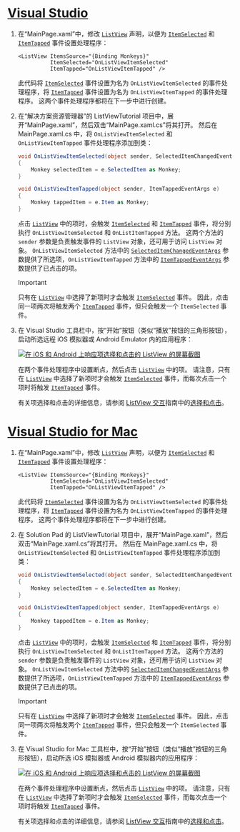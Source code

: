 # <a name="visual-studiotabvswin"></a>[Visual Studio](#tab/vswin)

1. 在“MainPage.xaml”中，修改 [`ListView`](xref:Xamarin.Forms.ListView) 声明，以便为 [`ItemSelected`](xref:Xamarin.Forms.ListView.ItemSelected) 和 [`ItemTapped`](xref:Xamarin.Forms.ListView.ItemTapped) 事件设置处理程序：

    ```xaml
    <ListView ItemsSource="{Binding Monkeys}"
              ItemSelected="OnListViewItemSelected"
              ItemTapped="OnListViewItemTapped" />
    ```

    此代码将 [`ItemSelected`](xref:Xamarin.Forms.ListView.ItemSelected) 事件设置为名为 `OnListViewItemSelected` 的事件处理程序，将 [`ItemTapped`](xref:Xamarin.Forms.ListView.ItemTapped) 事件设置为名为 `OnListViewItemTapped` 的事件处理程序。 这两个事件处理程序都将在下一步中进行创建。

1. 在“解决方案资源管理器”的 ListViewTutorial 项目中，展开“MainPage.xaml”，然后双击“MainPage.xaml.cs”将其打开。 然后在 MainPage.xaml.cs 中，将 `OnListViewItemSelected` 和 `OnListViewItemTapped` 事件处理程序添加到类：

    ```csharp
    void OnListViewItemSelected(object sender, SelectedItemChangedEventArgs e)
    {
        Monkey selectedItem = e.SelectedItem as Monkey;
    }

    void OnListViewItemTapped(object sender, ItemTappedEventArgs e)
    {
        Monkey tappedItem = e.Item as Monkey;
    }
    ```

    点击 [`ListView`](xref:Xamarin.Forms.ListView) 中的项时，会触发 [`ItemSelected`](xref:Xamarin.Forms.ListView.ItemSelected) 和 [`ItemTapped`](xref:Xamarin.Forms.ListView.ItemTapped) 事件，将分别执行 `OnListViewItemSelected` 和 `OnListItemTapped` 方法。 这两个方法的 `sender` 参数是负责触发事件的 `ListView` 对象，还可用于访问 `ListView` 对象。 `OnListViewItemSelected` 方法中的 [`SelectedItemChangedEventArgs`](xref:Xamarin.Forms.SelectedItemChangedEventArgs) 参数提供了所选项，`OnListViewItemTapped` 方法中的 [`ItemTappedEventArgs`](xref:Xamarin.Forms.ItemTappedEventArgs) 参数提供了已点击的项。

    > [!IMPORTANT]
    > 只有在 [`ListView`](xref:Xamarin.Forms.ListView) 中选择了新项时才会触发 [`ItemSelected`](xref:Xamarin.Forms.ListView.ItemSelected) 事件。 因此，点击同一项两次将触发两个 [`ItemTapped`](xref:Xamarin.Forms.ListView.ItemTapped) 事件，但只会触发一个 `ItemSelected` 事件。

1. 在 Visual Studio 工具栏中，按“开始”按钮（类似“播放”按钮的三角形按钮），启动所选远程 iOS 模拟器或 Android Emulator 内的应用程序：

    [![在 iOS 和 Android 上响应项选择和点击的 ListView 的屏幕截图](../images/item-selection.png "ListView 项选择")](../images/item-selection-large.png#lightbox "ListView item selection")

    在两个事件处理程序中设置断点，然后点击 [`ListView`](xref:Xamarin.Forms.ListView) 中的项。 请注意，只有在 [`ListView`](xref:Xamarin.Forms.ListView) 中选择了新项时才会触发 [`ItemSelected`](xref:Xamarin.Forms.ListView.ItemSelected) 事件，而每次点击一个项时将触发 [`ItemTapped`](xref:Xamarin.Forms.ListView.ItemTapped) 事件。

    有关项选择和点击的详细信息，请参阅 [ListView 交互](~/xamarin-forms/user-interface/listview/interactivity.md)指南中的[选择和点击](~/xamarin-forms/user-interface/listview/interactivity.md#selection--taps)。

# <a name="visual-studio-for-mactabvsmac"></a>[Visual Studio for Mac](#tab/vsmac)

1. 在“MainPage.xaml”中，修改 [`ListView`](xref:Xamarin.Forms.ListView) 声明，以便为 [`ItemSelected`](xref:Xamarin.Forms.ListView.ItemSelected) 和 [`ItemTapped`](xref:Xamarin.Forms.ListView.ItemTapped) 事件设置处理程序：

    ```xaml
    <ListView ItemsSource="{Binding Monkeys}"
              ItemSelected="OnListViewItemSelected"
              ItemTapped="OnListViewItemTapped" />
    ```

    此代码将 [`ItemSelected`](xref:Xamarin.Forms.ListView.ItemSelected) 事件设置为名为 `OnListViewItemSelected` 的事件处理程序，将 [`ItemTapped`](xref:Xamarin.Forms.ListView.ItemTapped) 事件设置为名为 `OnListViewItemTapped` 的事件处理程序。 这两个事件处理程序都将在下一步中进行创建。

1. 在 Solution Pad 的 ListViewTutorial 项目中，展开“MainPage.xaml”，然后双击“MainPage.xaml.cs”将其打开。 然后在 MainPage.xaml.cs 中，将 `OnListViewItemSelected` 和 `OnListViewItemTapped` 事件处理程序添加到类：

    ```csharp
    void OnListViewItemSelected(object sender, SelectedItemChangedEventArgs e)
    {
        Monkey selectedItem = e.SelectedItem as Monkey;
    }

    void OnListViewItemTapped(object sender, ItemTappedEventArgs e)
    {
        Monkey tappedItem = e.Item as Monkey;
    }
    ```

    点击 [`ListView`](xref:Xamarin.Forms.ListView) 中的项时，会触发 [`ItemSelected`](xref:Xamarin.Forms.ListView.ItemSelected) 和 [`ItemTapped`](xref:Xamarin.Forms.ListView.ItemTapped) 事件，将分别执行 `OnListViewItemSelected` 和 `OnListItemTapped` 方法。 这两个方法的 `sender` 参数是负责触发事件的 `ListView` 对象，还可用于访问 `ListView` 对象。 `OnListViewItemSelected` 方法中的 [`SelectedItemChangedEventArgs`](xref:Xamarin.Forms.SelectedItemChangedEventArgs) 参数提供了所选项，`OnListViewItemTapped` 方法中的 [`ItemTappedEventArgs`](xref:Xamarin.Forms.ItemTappedEventArgs) 参数提供了已点击的项。

    > [!IMPORTANT]
    > 只有在 [`ListView`](xref:Xamarin.Forms.ListView) 中选择了新项时才会触发 [`ItemSelected`](xref:Xamarin.Forms.ListView.ItemSelected) 事件。 因此，点击同一项两次将触发两个 [`ItemTapped`](xref:Xamarin.Forms.ListView.ItemTapped) 事件，但只会触发一个 `ItemSelected` 事件。

1. 在 Visual Studio for Mac 工具栏中，按“开始”按钮（类似“播放”按钮的三角形按钮），启动所选 iOS 模拟器或 Android 模拟器内的应用程序：

    [![在 iOS 和 Android 上响应项选择和点击的 ListView 的屏幕截图](../images/item-selection.png "ListView 项选择")](../images/item-selection-large.png#lightbox "ListView item selection")

    在两个事件处理程序中设置断点，然后点击 [`ListView`](xref:Xamarin.Forms.ListView) 中的项。 请注意，只有在 [`ListView`](xref:Xamarin.Forms.ListView) 中选择了新项时才会触发 [`ItemSelected`](xref:Xamarin.Forms.ListView.ItemSelected) 事件，而每次点击一个项时将触发 [`ItemTapped`](xref:Xamarin.Forms.ListView.ItemTapped) 事件。

    有关项选择和点击的详细信息，请参阅 [ListView 交互](~/xamarin-forms/user-interface/listview/interactivity.md)指南中的[选择和点击](~/xamarin-forms/user-interface/listview/interactivity.md#selection--taps)。
